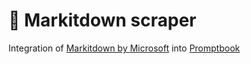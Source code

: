 # 📃 Markitdown scraper

Integration of [Markitdown by Microsoft](https://github.com/microsoft/markitdown) into [Promptbook](https://github.com/webgptorg/promptbook)
